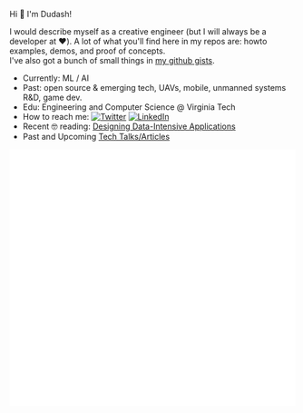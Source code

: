 Hi 👋 I'm Dudash!

I would describe myself as a creative engineer (but I will always be a developer at :heart:). A lot of what you'll find here in my repos are: howto examples, demos, and proof of concepts.<br/>
I've also got a bunch of small things in [my github gists](https://gist.github.com/dudash).

- Currently: ML / AI
- Past: open source & emerging tech, UAVs, mobile, unmanned systems R&D, game dev.
- Edu: Engineering and Computer Science @ Virginia Tech 
- How to reach me: [![Twitter](https://img.shields.io/badge/--blue?label=Twitter&style=social&logo=twitter)](https://twitter.com/dudashtweets)  [![LinkedIn](https://img.shields.io/badge/Jason%20Dudash--blue?style=social&logo=linkedin)](https://www.linkedin.com/in/jasondudash/)
- Recent 🤓 reading: [Designing Data-Intensive Applications](https://trello.com/c/6QkWjOyE/9-designing-data-intensive-applications)
- Past and Upcoming [Tech Talks/Articles](https://github.com/dudash/dudash/blob/main/IndustryPresentations.md)

![dudashmetrics](https://raw.githubusercontent.com/dudash/dudash/main/github-metrics.svg)

<!--
Here are some ideas to get you started:
- 🔭 I’m currently working on ...
- 🌱 I’m currently learning ...
- 👯 I’m looking to collaborate on ...
- 🤔 I’m looking for help with ...
- 💬 Ask me about ...
- 📫 How to reach me: [![Twitter](https://img.shields.io/twitter/follow/dudashtweets.svg?style=social&label=@dudashtweets)](https://twitter.com/dudashtweets) 
[![LinkedIn](https://img.shields.io/badge/Jason%20Dudash--blue?style=social&logo=linkedin)](https://www.linkedin.com/in/jasondudash/)
- 😄 Pronouns: ...
- ⚡ Fun fact: ...
- Ask me about: Emerging Technology and Software Development
<img src="https://raw.githubusercontent.com/kubernetes/kubernetes/master/logo/logo.svg" width="20" height="20">Kubernests
-->
